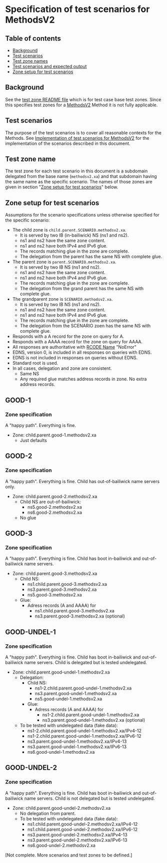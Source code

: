 # Specification of test scenarios for MethodsV2


## Table of contents

* [Background](#background)
* [Test scenarios](#test-scenarios)
* [Test zone names](#test-zone-names)
* [Test scenarios and expected output](#test-scenarios-and-expected)
* [Zone setup for test scenarios]


## Background

See the [test zone README file] which is for test case base test zones. Since
this specifies test zones for a [MethodsV2] Method it is not fully applicable.

## Test scenarios

The purpose of the test scenarios is to cover all reasonable contexts for the
Methods. See [Implementation of test scenarios for MethodsV2] for the
implementation of the scenarios described in this document.


## Test zone name

The test zone for each test scenario in this document is a subdomain delegated
from the base name (`methodsv2.xa`) and that subdomain having the same name as
the specific scenario. The names of those zones are given in section
"[Zone setup for test scenarios]" below.


## Zone setup for test scenarios

Assumptions for the scenario specifications unless otherwise specified for
the specific scenario:

* The child zone is `child.parent.SCENARIO.methodsv2.xa`.
  * It is served by two IB (in-bailiwick) NS (ns1 and ns2).
  * ns1 and ns2 have the same zone content.
  * ns1 and ns2 have both IPv4 and IPv6 glue.
  * The records matching glue in the zone are complete.
  * The delegation from the parent has the same NS with complete glue.
* The parent zone is `parent.SCENARIO.methodsv2.xa`.
  * It is served by two IB NS (ns1 and ns2).
  * ns1 and ns2 have the same zone content.
  * ns1 and ns2 have both IPv4 and IPv6 glue.
  * The records matching glue in the zone are complete.
  * The delegation from the grand parent has the same NS with complete glue.
* The grandparent zone is `SCENARIO.methodsv2.xa`.
  * It is served by two IB NS (ns1 and ns2).
  * ns1 and ns2 have the same zone content.
  * ns1 and ns2 have both IPv4 and IPv6 glue.
  * The records matching glue in the zone are complete.
  * The delegation from the SCENARIO zoen has the same NS with complete glue.
* Responds with a A record for the zone on query for A.
* Responds with a AAAA record for the zone on query for AAAA.
* All responses are authoritative with [RCODE Name] "NoError"
* EDNS, version 0, is included in all responses on queries with EDNS.
* EDNS is not included in responses on queries without EDNS.
* Standard root is used.
* In all cases, delegation and zone are consistent.
  * Same NS
  * Any required glue matches address records in zone. No extra address
    records.

## GOOD-1

### Zone specification
A "happy path". Everything is fine.

* Zone: child.parent.good-1.methodsv2.xa
  * Just defaults

## GOOD-2

### Zone specification
A "happy path". Everything is fine. Child has out-of-bailiwick name servers
only.

* Zone: child.parent.good-2.methodsv2.xa
  * Child NS are out-of-bailiwick:
    * ns5.good-2.methodsv2.xa
    * ns6.good-2.methodsv2.xa
  * No glue

## GOOD-3

### Zone specification
A "happy path". Everything is fine. Child has boot in-bailiwick and
out-of-bailiwick name servers.

* Zone: child.parent.good-3.methodsv2.xa
  * Child NS:
    * ns1.child.parent.good-3.methodsv2.xa
    * ns3.parent.good-3.methodsv2.xa
    * ns5.good-3.methodsv2.xa
  * Glue:
    * Adress records (A and AAAA) for
      * ns1.child.parent.good-3.methodsv2.xa
      * ns3.parent.good-3.methodsv2.xa (optional)

## GOOD-UNDEL-1

### Zone specification
A "happy path". Everything is fine. Child has boot in-bailiwick and
out-of-bailiwick name servers. Child is delegated but is tested
undelegated.

* Zone: child.parent.good-undel-1.methodsv2.xa
  * Delegation:
    * Child NS:
      * ns1-2.child.parent.good-undel-1.methodsv2.xa
      * ns3.parent.good-undel-1.methodsv2.xa
      * ns5.good-undel-1.methodsv2.xa
    * Glue:
      * Adress records (A and AAAA) for
        * ns1-2.child.parent.good-undel-1.methodsv2.xa
        * ns3.parent.good-undel-1.methodsv2.xa (optional)
  * To be tested with undelegated data (fake data):
      * ns1-2.child.parent.good-undel-1.methodsv2.xa/IPv4-12
      * ns1-2.child.parent.good-undel-1.methodsv2.xa/IPv6-12
      * ns3.parent.good-undel-1.methodsv2.xa/IPv4-13
      * ns3.parent.good-undel-1.methodsv2.xa/IPv6-13
      * ns6.good-undel-1.methodsv2.xa

## GOOD-UNDEL-2

### Zone specification
A "happy path". Everything is fine. Child has boot in-bailiwick and
out-of-bailiwick name servers. Child is not delegated but is tested
undelegated.

* Zone: child.parent.good-undel-2.methodsv2.xa
  * No delegation from parent.
  * To be tested with undelegated data (fake data):
      * ns1.child.parent.good-undel-2.methodsv2.xa/IPv4-12
      * ns1.child.parent.good-undel-2.methodsv2.xa/IPv6-12
      * ns3.parent.good-undel-2.methodsv2.xa/IPv4-13
      * ns3.parent.good-undel-2.methodsv2.xa/IPv6-13
      * ns6.good-undel-2.methodsv2.xa

\[Not complete. More scenarios and test zones to be defined.]









[RCODE Name]:                                                     https://www.iana.org/assignments/dns-parameters/dns-parameters.xhtml#dns-parameters-6
[Test zone README file]:                                          ../../README.md
[Zone setup for test scenarios]:                                  #zone-setup-for-test-scenarios
[MethodsV2]:                                                      ../../tests/MethodsV2.md 
[Get parent NS IP addresses]:                                     ../../tests/MethodsV2.md#method-get-parent-ns-ip-addresses
[Implementation of test scenarios for MethodsV2]:                 https://github.com/matsduf/zonemaster/blob/master/test-zone-data/MethodsV2/methodsv2.xa
